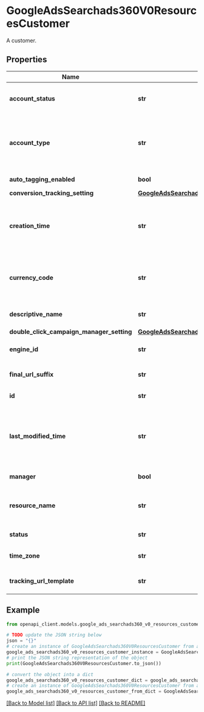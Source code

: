 # GoogleAdsSearchads360V0ResourcesCustomer

A customer.

## Properties

Name | Type | Description | Notes
------------ | ------------- | ------------- | -------------
**account_status** | **str** | Output only. Account status, for example, Enabled, Paused, Removed, etc. | [optional] [readonly] 
**account_type** | **str** | Output only. Engine account type, for example, Google Ads, Microsoft Advertising, Yahoo Japan, Baidu, Facebook, Engine Track, etc. | [optional] [readonly] 
**auto_tagging_enabled** | **bool** | Whether auto-tagging is enabled for the customer. | [optional] 
**conversion_tracking_setting** | [**GoogleAdsSearchads360V0ResourcesConversionTrackingSetting**](GoogleAdsSearchads360V0ResourcesConversionTrackingSetting.md) |  | [optional] 
**creation_time** | **str** | Output only. The timestamp when this customer was created. The timestamp is in the customer&#39;s time zone and in \&quot;yyyy-MM-dd HH:mm:ss\&quot; format. | [optional] [readonly] 
**currency_code** | **str** | Immutable. The currency in which the account operates. A subset of the currency codes from the ISO 4217 standard is supported. | [optional] 
**descriptive_name** | **str** | Optional, non-unique descriptive name of the customer. | [optional] 
**double_click_campaign_manager_setting** | [**GoogleAdsSearchads360V0ResourcesDoubleClickCampaignManagerSetting**](GoogleAdsSearchads360V0ResourcesDoubleClickCampaignManagerSetting.md) |  | [optional] 
**engine_id** | **str** | Output only. ID of the account in the external engine account. | [optional] [readonly] 
**final_url_suffix** | **str** | The URL template for appending params to the final URL. | [optional] 
**id** | **str** | Output only. The ID of the customer. | [optional] [readonly] 
**last_modified_time** | **str** | Output only. The datetime when this customer was last modified. The datetime is in the customer&#39;s time zone and in \&quot;yyyy-MM-dd HH:mm:ss.ssssss\&quot; format. | [optional] [readonly] 
**manager** | **bool** | Output only. Whether the customer is a manager. | [optional] [readonly] 
**resource_name** | **str** | Immutable. The resource name of the customer. Customer resource names have the form: &#x60;customers/{customer_id}&#x60; | [optional] 
**status** | **str** | Output only. The status of the customer. | [optional] [readonly] 
**time_zone** | **str** | Immutable. The local timezone ID of the customer. | [optional] 
**tracking_url_template** | **str** | The URL template for constructing a tracking URL out of parameters. | [optional] 

## Example

```python
from openapi_client.models.google_ads_searchads360_v0_resources_customer import GoogleAdsSearchads360V0ResourcesCustomer

# TODO update the JSON string below
json = "{}"
# create an instance of GoogleAdsSearchads360V0ResourcesCustomer from a JSON string
google_ads_searchads360_v0_resources_customer_instance = GoogleAdsSearchads360V0ResourcesCustomer.from_json(json)
# print the JSON string representation of the object
print(GoogleAdsSearchads360V0ResourcesCustomer.to_json())

# convert the object into a dict
google_ads_searchads360_v0_resources_customer_dict = google_ads_searchads360_v0_resources_customer_instance.to_dict()
# create an instance of GoogleAdsSearchads360V0ResourcesCustomer from a dict
google_ads_searchads360_v0_resources_customer_from_dict = GoogleAdsSearchads360V0ResourcesCustomer.from_dict(google_ads_searchads360_v0_resources_customer_dict)
```
[[Back to Model list]](../README.md#documentation-for-models) [[Back to API list]](../README.md#documentation-for-api-endpoints) [[Back to README]](../README.md)


